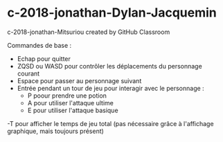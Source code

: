 # c-2018-jonathan-Dylan-Jacquemin
c-2018-jonathan-Mitsuriou created by GitHub Classroom

Commandes de base :

- Echap pour quitter
- ZQSD ou WASD pour contrôler les déplacements du personnage courant
- Espace pour passer au personnage suivant
- Entrée pendant un tour de jeu pour interagir avec le personnage :
    - P poour prendre une potion
    - A pour utiliser l'attaque ultime
    - E pour utiliser l'attaque basique
    
-T pour afficher le temps de jeu total (pas nécessaire grâce à l'affichage graphique, mais toujours présent)

